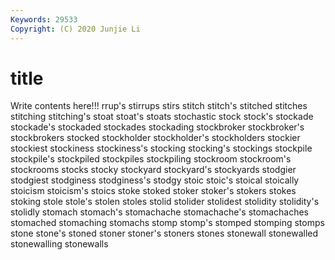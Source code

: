 ```yaml
---
Keywords: 29533
Copyright: (C) 2020 Junjie Li
---
```


# title

Write contents here!!!
rrup's 
stirrups 
stirs 
stitch 
stitch's 
stitched 
stitches 
stitching 
stitching's 
stoat
stoat's 
stoats 
stochastic 
stock 
stock's 
stockade 
stockade's 
stockaded 
stockades 
stockading
stockbroker 
stockbroker's 
stockbrokers 
stocked 
stockholder 
stockholder's 
stockholders 
stockier 
stockiest 
stockiness
stockiness's 
stocking 
stocking's 
stockings 
stockpile 
stockpile's 
stockpiled 
stockpiles 
stockpiling 
stockroom
stockroom's 
stockrooms 
stocks 
stocky 
stockyard 
stockyard's 
stockyards 
stodgier 
stodgiest 
stodginess
stodginess's 
stodgy 
stoic 
stoic's 
stoical 
stoically 
stoicism 
stoicism's 
stoics 
stoke
stoked 
stoker 
stoker's 
stokers 
stokes 
stoking 
stole 
stole's 
stolen 
stoles
stolid 
stolider 
stolidest 
stolidity 
stolidity's 
stolidly 
stomach 
stomach's 
stomachache 
stomachache's
stomachaches 
stomached 
stomaching 
stomachs 
stomp 
stomp's 
stomped 
stomping 
stomps 
stone
stone's 
stoned 
stoner 
stoner's 
stoners 
stones 
stonewall 
stonewalled 
stonewalling 
stonewalls
